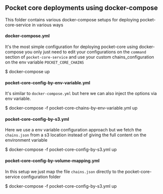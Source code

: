 ## Pocket core deployments using docker-compose


This folder contains various docker-compose setups for deploying pocket-core-service in various ways


#### docker-compose.yml


It's the most simple configuration for deploying pocket-core using docker-compose you only just need to edit your configurations on the `command` section of `pocket-core-service` and use your custom chains_configuration on the env variable `POCKET_CORE_CHAINS`


$ docker-compose up


#### pocket-core-config-by-env-variable.yml


It's similar to `docker-compose.yml` but here we can also inject the options via env variable.


$ docker-compose -f pocket-core-chains-by-env-variable.yml up


#### pocket-core-config-by-s3.yml


Here we use a env variable configuration approach but we fetch the `chains.json` from a s3 location instead of giving the full content on the environment variable


$ docker-compose -f pocket-core-config-by-s3.yml up


#### pocket-core-config-by-volume-mapping.yml


In this setup we just map the file `chains.json` directly to the pocket-core-service configuration folder 


$ docker-compose -f pocket-core-config-by-s3.yml up


